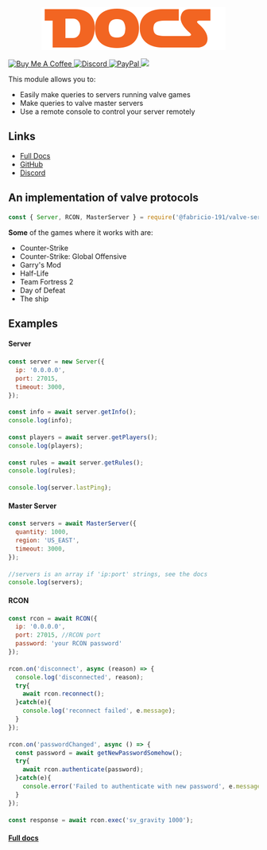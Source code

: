 <p align="center">
	<a href="https://fabricio-191.github.io/docs/valve-server-query/" rel="prefetch">
		<img src="https://raw.githubusercontent.com/Fabricio-191/docs/main/src/static/docs1.png">
	</a>
</p>

<a href="https://www.buymeacoffee.com/Fabricio191" target="_blank">
	<img src="https://cdn.buymeacoffee.com/buttons/default-orange.png" alt="Buy Me A Coffee" height="20" width="100">
</a>
<a href="https://discord.gg/zrESMn6" target="_blank">
	<img src="https://img.shields.io/discord/555535212461948936?color=7289da" alt="Discord">
</a>
<a href="https://paypal.me/Fabricio191" target="_blank">
	<img src="https://img.shields.io/badge/Donate-PayPal-001570" alt="PayPal">
</a>
<a href="https://github.com/Fabricio-191/simplest.db/actions/workflows/node.js.yml" target="_blank">
	<img src="https://github.com/Fabricio-191/simplest.db/actions/workflows/node.js.yml/badge.svg">
</a>

</br>

This module allows you to:

* Easily make queries to servers running valve games
* Make queries to valve master servers
* Use a remote console to control your server remotely

## Links

* [Full Docs](https://fabricio-191.github.io/docs/valve-server-query/)
* [GitHub](https://github.com/Fabricio-191/valve-server-query)
* [Discord](https://discord.gg/zrESMn6)

## An implementation of valve protocols

```js
const { Server, RCON, MasterServer } = require('@fabricio-191/valve-server-query');
```

**Some** of the games where it works with are:

* Counter-Strike
* Counter-Strike: Global Offensive
* Garry's Mod
* Half-Life
* Team Fortress 2
* Day of Defeat
* The ship

## Examples

#### Server

```js
const server = new Server({
  ip: '0.0.0.0',
  port: 27015,
  timeout: 3000,
});

const info = await server.getInfo();
console.log(info);

const players = await server.getPlayers();
console.log(players);

const rules = await server.getRules();
console.log(rules);

console.log(server.lastPing);
```

#### Master Server

```js
const servers = await MasterServer({
  quantity: 1000,
  region: 'US_EAST',
  timeout: 3000,
});

//servers is an array if 'ip:port' strings, see the docs
console.log(servers);
```

#### RCON

```js
const rcon = await RCON({
  ip: '0.0.0.0',
  port: 27015, //RCON port
  password: 'your RCON password'
});

rcon.on('disconnect', async (reason) => {
  console.log('disconnected', reason);
  try{
    await rcon.reconnect();
  }catch(e){
    console.log('reconnect failed', e.message);
  }
});

rcon.on('passwordChanged', async () => {
  const password = await getNewPasswordSomehow();
  try{
    await rcon.authenticate(password);
  }catch(e){
    console.error('Failed to authenticate with new password', e.message);
  }
});

const response = await rcon.exec('sv_gravity 1000');
```

#### [Full docs](https://fabricio-191.github.io/docs/valve-server-query/)
